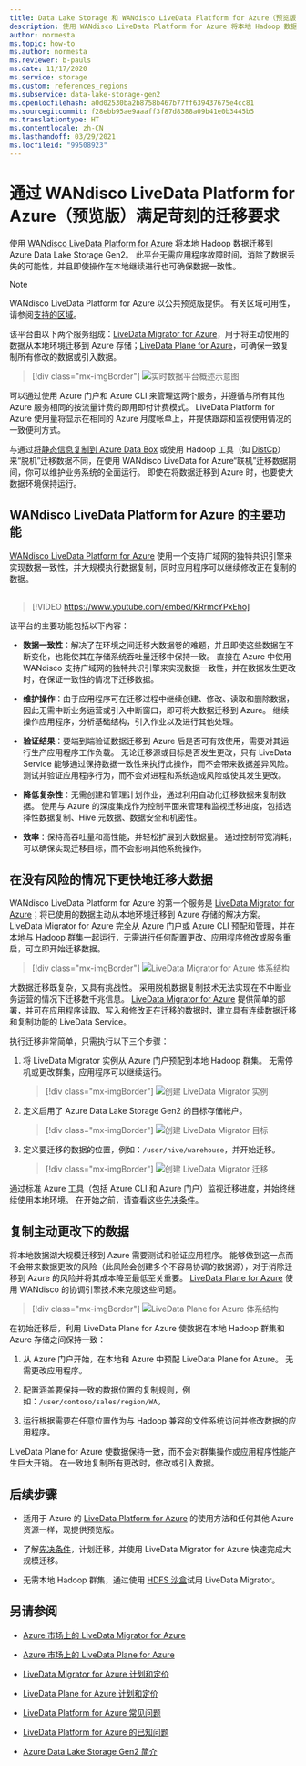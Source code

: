 ```yaml
---
title: Data Lake Storage 和 WANdisco LiveData Platform for Azure（预览版）
description: 使用 WANdisco LiveData Platform for Azure 将本地 Hadoop 数据迁移到 Azure Data Lake Storage Gen2。
author: normesta
ms.topic: how-to
ms.author: normesta
ms.reviewer: b-pauls
ms.date: 11/17/2020
ms.service: storage
ms.custom: references_regions
ms.subservice: data-lake-storage-gen2
ms.openlocfilehash: a0d02530ba2b8758b467b77ff639437675e4cc81
ms.sourcegitcommit: f28ebb95ae9aaaff3f87d8388a09b41e0b3445b5
ms.translationtype: HT
ms.contentlocale: zh-CN
ms.lasthandoff: 03/29/2021
ms.locfileid: "99508923"
---
```

# <a name="meet-demanding-migration-requirements-with-wandisco-livedata-platform-for-azure-preview"></a>通过 WANdisco LiveData Platform for Azure（预览版）满足苛刻的迁移要求

使用 [WANdisco LiveData Platform for Azure](https://docs.wandisco.com/live-data-platform/docs/landing/) 将本地 Hadoop 数据迁移到 Azure Data Lake Storage Gen2。 此平台无需应用程序故障时间，消除了数据丢失的可能性，并且即使操作在本地继续进行也可确保数据一致性。  

> [!NOTE]
> WANdisco LiveData Platform for Azure 以公共预览版提供。 有关区域可用性，请参阅[支持的区域](https://docs.wandisco.com/live-data-platform/docs/prereq#supported-regions)。

该平台由以下两个服务组成：[LiveData Migrator for Azure](https://www.wandisco.com/products/livedata-migrator-for-azure)，用于将主动使用的数据从本地环境迁移到 Azure 存储；[LiveData Plane for Azure](https://www.wandisco.com/products/livedata-plane-for-azure)，可确保一致复制所有修改的数据或引入数据。 

> [!div class="mx-imgBorder"]
> ![实时数据平台概述示意图](./media/migrate-gen2-wandisco-live-data-platform/live-data-platform-overview.png)

可以通过使用 Azure 门户和 Azure CLI 来管理这两个服务，并遵循与所有其他 Azure 服务相同的按流量计费的即用即付计费模式。 LiveData Platform for Azure 使用量将显示在相同的 Azure 月度帐单上，并提供跟踪和监视使用情况的一致便利方式。

与通过[将静态信息复制到 Azure Data Box](./data-lake-storage-migrate-on-premises-hdfs-cluster.md) 或使用 Hadoop 工具（如 [DistCp](https://hadoop.apache.org/docs/current/hadoop-distcp/DistCp.html)）来“脱机”迁移数据不同，在使用 WANdisco LiveData for Azure“联机”迁移数据期间，你可以维护业务系统的全面运行。 即使在将数据迁移到 Azure 时，也要使大数据环境保持运行。

## <a name="key-features-of-wandisco-livedata-platform-for-azure"></a>WANdisco LiveData Platform for Azure 的主要功能

[WANdisco LiveData Platform for Azure](https://docs.wandisco.com/live-data-platform/docs/landing/) 使用一个支持广域网的独特共识引擎来实现数据一致性，并大规模执行数据复制，同时应用程序可以继续修改正在复制的数据。 <br><br>

>[!VIDEO https://www.youtube.com/embed/KRrmcYPxEho] 

该平台的主要功能包括以下内容：

- **数据一致性**：解决了在环境之间迁移大数据卷的难题，并且即使这些数据在不断变化，也能使其在存储系统吞吐量迁移中保持一致。 直接在 Azure 中使用 WANdisco 支持广域网的独特共识引擎来实现数据一致性，并在数据发生更改时，在保证一致性的情况下迁移数据。

- **维护操作**：由于应用程序可在迁移过程中继续创建、修改、读取和删除数据，因此无需中断业务运营或引入中断窗口，即可将大数据迁移到 Azure。 继续操作应用程序，分析基础结构，引入作业以及进行其他处理。

- **验证结果**：要端到端验证数据迁移到 Azure 后是否可有效使用，需要对其运行生产应用程序工作负载。 无论迁移源或目标是否发生更改，只有 LiveData Service 能够通过保持数据一致性来执行此操作，而不会带来数据差异风险。 测试并验证应用程序行为，而不会对进程和系统造成风险或使其发生更改。

- **降低复杂性**：无需创建和管理计划作业，通过利用自动化迁移数据来复制数据。 使用与 Azure 的深度集成作为控制平面来管理和监视迁移进度，包括选择性数据复制、Hive 元数据、数据安全和机密性。

- **效率**：保持高吞吐量和高性能，并轻松扩展到大数据量。 通过控制带宽消耗，可以确保实现迁移目标，而不会影响其他系统操作。

## <a name="migrate-big-data-faster-without-risk"></a>在没有风险的情况下更快地迁移大数据

WANdisco LiveData Platform for Azure 的第一个服务是 [LiveData Migrator for Azure](https://www.wandisco.com/products/livedata-migrator-for-azure)；将已使用的数据主动从本地环境迁移到 Azure 存储的解决方案。 LiveData Migrator for Azure 完全从 Azure 门户或 Azure CLI 预配和管理，并在本地与 Hadoop 群集一起运行，无需进行任何配置更改、应用程序修改或服务重启，可立即开始迁移数据。

> [!div class="mx-imgBorder"]
> ![LiveData Migrator for Azure 体系结构](./media/migrate-gen2-wandisco-live-data-platform/live-data-migrator-architecture.png)

大数据迁移既复杂，又具有挑战性。 采用脱机数据复制技术无法实现在不中断业务运营的情况下迁移数千兆信息。 [LiveData Migrator for Azure](https://www.wandisco.com/products/livedata-migrator-for-azure) 提供简单的部署，并可在应用程序读取、写入和修改正在迁移的数据时，建立具有连续数据迁移和复制功能的 LiveData Service。

执行迁移非常简单，只需执行以下三个步骤：

1. 将 LiveData Migrator 实例从 Azure 门户预配到本地 Hadoop 群集。 无需停机或更改群集，应用程序可以继续运行。

   > [!div class="mx-imgBorder"]
   >![创建 LiveData Migrator 实例](./media/migrate-gen2-wandisco-live-data-platform/create-live-data-migrator.png)

2. 定义启用了 Azure Data Lake Storage Gen2 的目标存储帐户。

   > [!div class="mx-imgBorder"]
   >![创建 LiveData Migrator 目标](./media/migrate-gen2-wandisco-live-data-platform/create-target.png)

3. 定义要迁移的数据的位置，例如：`/user/hive/warehouse`，并开始迁移。

   > [!div class="mx-imgBorder"]
   > ![创建 LiveData Migrator 迁移](./media/migrate-gen2-wandisco-live-data-platform/create-migration.png)

通过标准 Azure 工具（包括 Azure CLI 和 Azure 门户）监视迁移进度，并始终继续使用本地环境。 在开始之前，请查看这些[先决条件](https://docs.wandisco.com/live-data-platform/docs/prereq/)。

## <a name="replicate-data-under-active-change"></a>复制主动更改下的数据

将本地数据湖大规模迁移到 Azure 需要测试和验证应用程序。 能够做到这一点而不会带来数据更改的风险（此风险会创建多个不容易协调的数据源），对于消除迁移到 Azure 的风险并将其成本降至最低至关重要。 [LiveData Plane for Azure](https://www.wandisco.com/products/livedata-plane-for-azure) 使用 WANdisco 的协调引擎技术来克服这些问题。

> [!div class="mx-imgBorder"]
> ![LiveData Plane for Azure 体系结构](./media/migrate-gen2-wandisco-live-data-platform/live-data-plane-architecture.png)

在初始迁移后，利用 LiveData Plane for Azure 使数据在本地 Hadoop 群集和 Azure 存储之间保持一致：

1. 从 Azure 门户开始，在本地和 Azure 中预配 LiveData Plane for Azure。 无需更改应用程序。

2. 配置涵盖要保持一致的数据位置的复制规则，例如：`/user/contoso/sales/region/WA`。

3. 运行根据需要在任意位置作为与 Hadoop 兼容的文件系统访问并修改数据的应用程序。

LiveData Plane for Azure 使数据保持一致，而不会对群集操作或应用程序性能产生巨大开销。 在一致地复制所有更改时，修改或引入数据。

## <a name="next-steps"></a>后续步骤

- 适用于 Azure 的 [LiveData Platform for Azure](https://docs.wandisco.com/live-data-platform/docs/landing/) 的使用方法和任何其他 Azure 资源一样，现提供预览版。 

- 了解[先决条件](https://docs.wandisco.com/live-data-platform/docs/prereq/)，计划迁移，并使用 LiveData Migrator for Azure 快速完成大规模迁移。

- 无需本地 Hadoop 群集，通过使用 [HDFS 沙盒](https://docs.wandisco.com/live-data-platform/docs/create-sandbox-intro/)试用 LiveData Migrator。

## <a name="see-also"></a>另请参阅

- [Azure 市场上的 LiveData Migrator for Azure](https://azuremarketplace.microsoft.com/marketplace/apps/wandisco.ldm?tab=Overview)

- [Azure 市场上的 LiveData Plane for Azure](https://azuremarketplace.microsoft.com/marketplace/apps/wandisco.ldp?tab=Overview)

- [LiveData Migrator for Azure 计划和定价](https://azuremarketplace.microsoft.com/marketplace/apps/wandisco.ldm?tab=PlansAndPrice)

- [LiveData Plane for Azure 计划和定价](https://azuremarketplace.microsoft.com/marketplace/apps/wandisco.ldp?tab=PlansAndPrice) 

- [LiveData Platform for Azure 常见问题](https://docs.wandisco.com/live-data-platform/docs/faq/)

- [LiveData Platform for Azure 的已知问题](https://docs.wandisco.com/live-data-platform/docs/known-issues/)

- [Azure Data Lake Storage Gen2 简介](data-lake-storage-introduction.md)